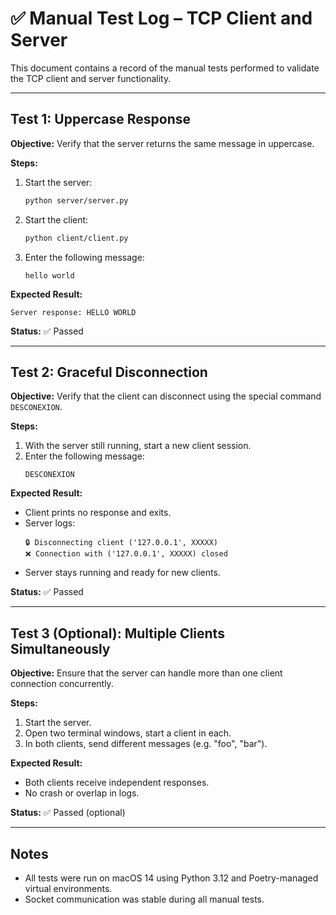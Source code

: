 # ✅ Manual Test Log – TCP Client and Server

This document contains a record of the manual tests performed to validate the TCP client and server functionality.

---

## Test 1: Uppercase Response

**Objective:** Verify that the server returns the same message in uppercase.

**Steps:**
1. Start the server:
   ```bash
   python server/server.py
   ```
2. Start the client:
   ```bash
   python client/client.py
   ```
3. Enter the following message:
   ```
   hello world
   ```

**Expected Result:**
```
Server response: HELLO WORLD
```

**Status:** ✅ Passed

---

## Test 2: Graceful Disconnection

**Objective:** Verify that the client can disconnect using the special command `DESCONEXION`.

**Steps:**
1. With the server still running, start a new client session.
2. Enter the following message:
   ```
   DESCONEXION
   ```

**Expected Result:**
- Client prints no response and exits.
- Server logs:
  ```
  🔒 Disconnecting client ('127.0.0.1', XXXXX)
  ❌ Connection with ('127.0.0.1', XXXXX) closed
  ```
- Server stays running and ready for new clients.

**Status:** ✅ Passed

---

## Test 3 (Optional): Multiple Clients Simultaneously

**Objective:** Ensure that the server can handle more than one client connection concurrently.

**Steps:**
1. Start the server.
2. Open two terminal windows, start a client in each.
3. In both clients, send different messages (e.g. "foo", "bar").

**Expected Result:**
- Both clients receive independent responses.
- No crash or overlap in logs.

**Status:** ✅ Passed (optional)

---

## Notes

- All tests were run on macOS 14 using Python 3.12 and Poetry-managed virtual environments.
- Socket communication was stable during all manual tests.
